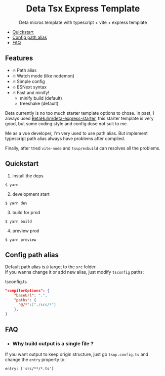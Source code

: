 <h1 align="center">Deta Tsx Express Template</h1>
<p align="center">Deta micros template with typescript + vite + express template</p>

- [Quickstart](#quickstart)
- [Config path alias](#config-path-alias)
- [FAQ](#faq)

## Features
- 🔥 Path alias
- 🔥 Watch mode (like nodemon)
- 🔥 Simple config
- 🔥 ESNext syntax
- 🔥 Fast and minify!
    - minify build (default)
    - treeshake (default)


Deta currently is no too much starter template options to chose. In past, I always used [BetaHuhn/deta-express-starter](https://github.com/BetaHuhn/deta-express-starter), this starter template is very good, but some coding style and config dose not suit to me.

Me as a vue developer, I'm very used to use path alias. But implement typescript path alias always have problems after complied.

Finally, after tried `vite-node` and `tsup/esbuild` can resolves all the problems.

## Quickstart
1. install the deps
```
$ yarn
```
2. development start
```
$ yarn dev
```
3. build for prod
```
$ yarn build
```
4. preview prod
```
$ yarn preview
```

## Config path alias
Default path alias is `@` target to the `src` folder.  
If you wanna change it or add new alias, just modify `tsconfig` paths:

tsconfig.ts
```json
"compilerOptions": {
    "baseUrl": ".",
    "paths": {
      "@/*":["./src/*"]
    },
}
```

## FAQ
- ### Why build output is a single file ?
If you want output to keep origin structure, just go `tsup.config.ts` and change the `entry` property to:
```
entry: ['src/**/*.ts']
```
